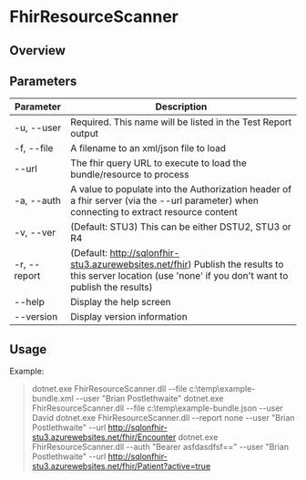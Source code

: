 # FhirResourceScanner

## Overview

## Parameters

| Parameter | Description |
| --- | --- |
| -u, --user | Required. This name will be listed in the Test Report output |
| -f, --file | A filename to an xml/json file to load |
| --url | The fhir query URL to execute to load the bundle/resource to process |
| -a, --auth | A value to populate into the Authorization header of a fhir server (via the --url parameter) when connecting to extract resource content |
| -v, --ver | (Default: STU3) This can be either DSTU2, STU3 or R4 |
| -r, --report | (Default: http://sqlonfhir-stu3.azurewebsites.net/fhir) Publish the results to this server location (use 'none' if you don't want to publish the results) |
| --help | Display the help screen |
| --version | Display version information |

## Usage

Example:
  > dotnet.exe FhirResourceScanner.dll --file c:\temp\example-bundle.xml --user "Brian Postlethwaite"
  > dotnet.exe FhirResourceScanner.dll --file c:\temp\example-bundle.json --user David
  > dotnet.exe FhirResourceScanner.dll --report none --user "Brian Postlethwaite" --url http://sqlonfhir-stu3.azurewebsites.net/fhir/Encounter
  > dotnet.exe FhirResourceScanner.dll --auth "Bearer asfdasdfsf==" --user "Brian Postlethwaite" --url http://sqlonfhir-stu3.azurewebsites.net/fhir/Patient?active=true
